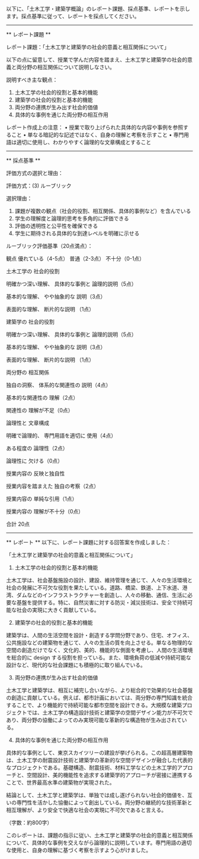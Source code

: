 以下に、「土木工学・建築学概論」のレポート課題、採点基準、レポートを示します。採点基準に従って、レポートを採点してください。

---------------------------------------
** レポート課題 **

レポート課題：「土木工学と建築学の社会的意義と相互関係について」

以下の点に留意して、授業で学んだ内容を踏まえ、土木工学と建築学の社会的意義と両分野の相互関係について説明しなさい。

説明すべき主な観点：
1. 土木工学の社会的役割と基本的機能
2. 建築学の社会的役割と基本的機能
3. 両分野の連携が生み出す社会的価値
4. 具体的な事例を通じた両分野の相互作用

レポート作成上の注意：
• 授業で取り上げられた具体的な内容や事例を参照すること
• 単なる暗記的な記述ではなく、自身の理解と考察を示すこと
• 専門用語は適切に使用し、わかりやすく論理的な文章構成とすること

---------------------------------------
** 採点基準 **

評価方式の選択と理由：

評価方式：(3) ルーブリック

選択理由：
1. 課題が複数の観点（社会的役割、相互関係、具体的事例など）を含んでいる
2. 学生の理解度と論理的思考を多角的に評価できる
3. 評価の透明性と公平性を確保できる
4. 学生に期待される具体的な到達レベルを明確に示せる

ルーブリック評価基準（20点満点）：

観点 優れている（4-5点） 普通（2-3点） 不十分（0-1点）

土木工学の
社会的役割

明確かつ深い理解、
具体的な事例と
論理的説明（5点）

基本的な理解、
やや抽象的な
説明（3点）

表面的な理解、
断片的な説明
（1点）

建築学の
社会的役割

明確かつ深い理解、
具体的な事例と
論理的説明（5点）

基本的な理解、
やや抽象的な
説明（3点）

表面的な理解、
断片的な説明
（1点）

両分野の
相互関係

独自の洞察、
体系的な関連性の
説明（4点）

基本的な関連性の
理解（2点）

関連性の
理解が不足（0点）

論理性と
文章構成

明確で論理的、
専門用語を適切に
使用（4点）

ある程度の
論理性（2点）

論理性に
欠ける（0点）

授業内容の
反映と独自性

授業内容を踏まえた
独自の考察（2点）

授業内容の
単純な引用（1点）

授業内容の
理解が不十分（0点）

合計 20点

---------------------------------------
** レポート **
以下に、レポート課題に対する回答案を作成しました：

「土木工学と建築学の社会的意義と相互関係について」

1. 土木工学の社会的役割と基本的機能

土木工学は、社会基盤施設の設計、建設、維持管理を通じて、人々の生活環境と社会の発展に不可欠な役割を果たしている。道路、橋梁、鉄道、上下水道、港湾、ダムなどのインフラストラクチャーを創造し、人々の移動、通信、生活に必要な基盤を提供する。特に、自然災害に対する防災・減災技術は、安全で持続可能な社会の実現に大きく貢献している。

2. 建築学の社会的役割と基本的機能

建築学は、人間の生活空間を設計・創造する学問分野であり、住宅、オフィス、公共施設などの建築物を通じて、人々の生活の質を向上させる。単なる物理的な空間の創造だけでなく、文化的、美的、機能的な側面を考慮し、人間の生活環境を総合的に design する役割を担っている。また、環境負荷の低減や持続可能な設計など、現代的な社会課題にも積極的に取り組んでいる。

3. 両分野の連携が生み出す社会的価値

土木工学と建築学は、相互に補完し合いながら、より総合的で効果的な社会基盤の創造に貢献している。例えば、都市計画においては、両分野の専門知識を統合することで、より機能的で持続可能な都市空間を設計できる。大規模な建築プロジェクトでは、土木工学の構造設計技術と建築学の空間デザイン能力が不可欠であり、両分野の協働によってのみ実現可能な革新的な構造物が生み出されている。

4. 具体的な事例を通じた両分野の相互作用

具体的な事例として、東京スカイツリーの建設が挙げられる。この超高層建築物は、土木工学の耐震設計技術と建築学の革新的な空間デザインが融合した代表的なプロジェクトである。基礎構造、耐震技術、材料工学などの土木工学的アプローチと、空間設計、美的機能性を追求する建築学的アプローチが密接に連携することで、世界最高水準の建築物が実現された。

結論として、土木工学と建築学は、単独では成し遂げられない社会的価値を、互いの専門性を活かした協働によって創出している。両分野の継続的な技術革新と相互理解が、より安全で快適な社会の実現に不可欠であると言える。

（字数：約800字）

このレポートは、課題の指示に従い、土木工学と建築学の社会的意義と相互関係について、具体的な事例を交えながら論理的に説明しています。専門用語の適切な使用と、自身の理解に基づく考察を示すよう心がけました。


